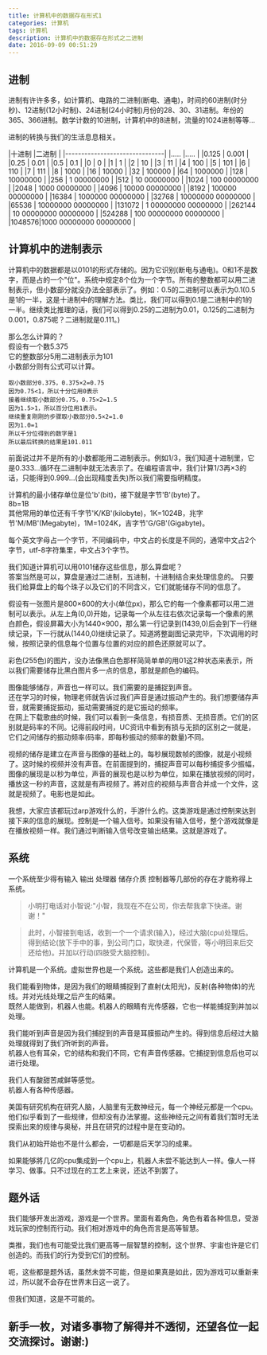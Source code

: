 ```yaml
---
title: 计算机中的数据存在形式1
categories: 计算机
tags: 计算机
description: 计算机中的数据存在形式之二进制
date: 2016-09-09 00:51:29
---
```


## 进制

进制有许许多多，如计算机、电路的二进制(断电、通电)，时间的60进制(时分秒)、12进制(12小时制)、24进制(24小时制)月份的28、30、31进制。年份的365、366进制。数学计数的10进制，计算机中的8进制，流量的1024进制等等...

进制的转换与我们的生活息息相关。


|十进制 |二进制                   |
|-------------------------------|
|.....  |.....                  |
|0.125  |                 0.001 |
|0.25   |                  0.01 |
|0.5    |                   0.1 |
|0      |                     0 |
|1      |                     1 |
|2      |                    10 |
|3      |                    11 |
|4      |                   100 |
|5      |                   101 |
|6      |                   110 |
|7      |                   111 |
|8      |                  1000 |
|16     |                 10000 |
|32     |                100000 |
|64     |               1000000 |
|128    |              10000000 |
|256    |            1 00000000 |
|512    |           10 00000000 |
|1024   |          100 00000000 |
|2048   |         1000 00000000 |
|4096   |        10000 00000000 |
|8192   |       100000 00000000 |
|16384  |      1000000 00000000 |
|32768  |     10000000 00000000 |
|65536  |     10000000 00000000 |
|131072 |   1 00000000 00000000 |
|262144 |  10 00000000 00000000 |
|524288 | 100 00000000 00000000 |
|1048576|1000 00000000 00000000 |

## 计算机中的进制表示

计算机中的数据都是以0101的形式存储的。因为它识别(断电与通电)。0和1不是数字，而是占的一个"位"。系统中规定8个位为一个字节。所有的整数都可以用二进制表示，但小数部分就没办法全部表示了。例如：0.5的二进制可以表示为0.1(0.5是1的一半，这是十进制中的理解方法。类比，我们可以得到0.1是二进制中的1的一半。继续类比推理的话，我们可以得到0.25的二进制为0.01，0.125的二进制为0.001，0.875呢？二进制就是0.111。)

那么怎么计算的？  
假设有一个数5.375  
它的整数部分5用二进制表示为101  
小数部分则有公式可以计算。

    取小数部分0.375，0.375×2=0.75
    因为0.75<1，所以十分位用0表示
    接着继续取小数部分0.75，0.75×2=1.5
    因为1.5>1，所以百分位用1表示。  
    继续重复刚刚的步骤取小数部分0.5×2=1.0
    因为1.0=1  
    所以千分位得到的数字是1  
    所以最后转换的结果是101.011

前面说过并不是所有的小数都能用二进制表示。例如1/3，我们知道十进制里，它是0.333...循环在二进制中就无法表示了。在编程语言中，我们计算1/3再×3的话，只能得到0.999...(会出现精度丢失)所以我们需要指明精度。

计算机的最小储存单位是位'b'(bit)，接下就是字节'B'(byte)了。  
8b=1B  
其他常用的单位还有千字节'K/KB'(kilobyte)，1K=1024B，兆字节'M/MB'(Megabyte)，1M=1024K，吉字节'G/GB'(Gigabyte)。

每个英文字母占一个字节，不同编码中，中文占的长度是不同的，通常中文占2个字节，utf-8字符集里，中文占3个字节。

我们知道计算机可以用0101储存这些信息，那么算盘呢？  
答案当然是可以，算盘是通过二进制，五进制，十进制结合来处理信息的。
只要我们给算盘上的每个珠子以及它们的不同含义，它们就能储存不同的信息了。

假设有一张图片是800×600的大小(单位px)，那么它的每一个像素都可以用二进制可以表示。从左上角(0,0)开始，记录每一个从左往右依次记录每一个像素的黑白颜色，假设屏幕大小为1440×900，那么第一行记录到(1439,0)后会到下一行继续记录，下一行就从(1440,0)继续记录了。知道將整副图记录完毕，下次调用的时候，按照记录的信息每个位置与位置的对应的颜色还原就可以了。

彩色(255色)的图片，没办法像黑白色那样简简单单的用01这2种状态来表示，所以我们需要储存比黑白图片多一点的信息，那就是颜色的编码。

图像能够储存，声音也一样可以。我们需要的是捕捉到声音。  
还在学习的时候，物理老师就告诉过我们声音是通过振动产生的。我们想要储存声音，就需要捕捉振动，振动需要捕捉的是它振动的频率。  
在网上下载歌曲的时候，我们可以看到一条信息，有损音质、无损音质。它们的区别就是码率的不同。记得前段时间，UC资讯中看到有损与无损的区别之一就是，它们之间储存的振动频率(码率，即每秒振动的频率的数量)不同。

视频的储存是建立在声音与图像的基础上的。每秒展现数帧的图像，就是小视频了。这时候的视频并没有声音。在前面提到的，捕捉声音可以每秒捕捉多少振幅，图像的展现是以秒为单位，声音的展现也是以秒为单位，如果在播放视频的同时，播放这一秒的声音，这就是有声视频了。將对应的视频与声音合并成一个文件，这就是视频了。电影也是如此。

我想，大家应该都玩过arp游戏什么的，手游什么的。这类游戏是通过控制来达到接下来的信息的展现。控制是一个输入信号。如果没有输入信号，整个游戏就像是在播放视频一样。我们通过判断输入信号改变输出结果。这就是游戏了。

## 系统

一个系统至少得有输入 输出 处理器 储存介质 控制器等几部份的存在才能称得上系统。

> 小明打电话对小智说:"小智，我现在不在公司，你去帮我拿下快递。谢谢！"

> 此时，小智接到电话，收到一个一个请求(输入)，经过大脑(cpu)处理后。得到结论(放下手中的事，到公司门口，取快递，代保管，等小明回来后交还给他)。并加以行动(四肢受大脑控制)。


计算机是一个系统。虚拟世界也是一个系统。这些都是我们人创造出来的。

我们能看到物体，是因为我们的眼睛捕捉到了直射(太阳光)，反射(各种物体)的光线。并对光线处理之后产生的结果。  
既然人能做到，机器人也能。机器人的眼睛有光传感器，它也一样能捕捉到并加以处理。

我们能听到声音是因为我们捕捉到的声音是耳膜振动产生的。得到信息后经过大脑处理就得到了我们所听到的声音。  
机器人也有耳朵，它的结构和我们不同，它有声音传感器。它捕捉到信息后也可以进行处理。

我们人有酸甜苦咸鲜等感觉。  
机器人有各种传感器。  

美国有研究机构在研究人脑，人脑里有无数神经元，每一个神经元都是一个cpu。他们似乎看到了一些规律，但却没有办法掌握。这些神经元之间有着我们暂时无法探索出来的规律与奥秘，并且在研究的过程中是在变动的。

我们从初始开始也不是什么都会，一切都是后天学习的成果。

如果能够將几亿的cpu集成到一个cpu上，机器人未尝不能达到人一样。像人一样学习、做事。只不过现在的工艺上来说，还达不到罢了。

## 题外话

我们能够开发出游戏，游戏是一个世界。里面有着角色，角色有着各种信息，受游戏玩家的控制而行动。我们相对游戏中的角色而言是高等智慧。

类推，我们也有可能受比我们更高等一层智慧的控制，这个世界、宇宙也许是它们创造的。而我们的行为受到它们的控制。

呃，这些都是题外话，虽然未尝不可能，但是如果真是如此，因为游戏可以重新来过，所以就不会存在世界末日这一说了。

但我们知道，这是不可能的。


## 新手一枚，对诸多事物了解得并不透彻，还望各位一起交流探讨。谢谢:)
